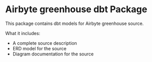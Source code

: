 # Airbyte greenhouse dbt Package

This package contains dbt models for Airbyte greenhouse source.

What it includes:

* A complete source description
* ERD model for the source
* Diagram documentation for the source
